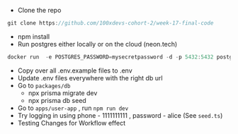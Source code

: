 - Clone the repo

```jsx
git clone https://github.com/100xdevs-cohort-2/week-17-final-code
```

- npm install
- Run postgres either locally or on the cloud (neon.tech)

```jsx
docker run  -e POSTGRES_PASSWORD=mysecretpassword -d -p 5432:5432 postgres
```

- Copy over all .env.example files to .env
- Update .env files everywhere with the right db url
- Go to `packages/db`
    - npx prisma migrate dev
    - npx prisma db seed
- Go to `apps/user-app` , run `npm run dev`
- Try logging in using phone - 1111111111 , password - alice (See `seed.ts`)
- Testing Changes for Workflow effect